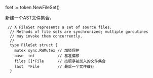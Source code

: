 fset := token.NewFileSet\(\)

新建一个AST文件集合，

```
 // A FileSet represents a set of source files.
  // Methods of file sets are synchronized; multiple goroutines
  // may invoke them concurrently.
  //
  type FileSet struct {
  	mutex sync.RWMutex // 加锁保护
  	base  int          // 基准偏移
  	files []*File      // 按顺序被加入的文件集合
  	last  *File        // 最后一个文件缓存
  }
```



